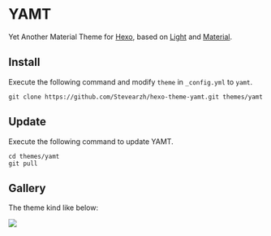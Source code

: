 # YAMT

Yet Another Material Theme for [Hexo], based on [Light] and [Material].

## Install

Execute the following command and modify `theme` in `_config.yml` to `yamt`.

```
git clone https://github.com/Stevearzh/hexo-theme-yamt.git themes/yamt
```

## Update

Execute the following command to update YAMT.

```
cd themes/yamt
git pull
```

## Gallery

The theme kind like below:

![](http://img.vim-cn.com/d0/5dbdfe543eaa2131350b365e6c7beeac07ae80.jpg)


[Hexo]: http://zespia.tw/hexo/
[Light]: https://github.com/hexojs/hexo-theme-light
[Material]: https://github.com/Daemonite/material

